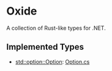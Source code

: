 # Oxide

A collection of Rust-like types for .NET.

## Implemented Types

* [std::option::Option][rust-option]: [Option.cs][our-option]

[rust-option]: https://doc.rust-lang.org/std/option/enum.Option.html
[our-option]: src/Oxide/Option.cs
